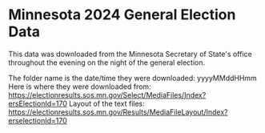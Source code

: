 # Minnesota 2024 General Election Data

This data was downloaded from the Minnesota Secretary of State's office throughout the evening on the night of the general election. 

The folder name is the date/time they were downloaded: yyyyMMddHHmm
Here is where they were downloaded from: https://electionresults.sos.mn.gov/Select/MediaFiles/Index?ersElectionId=170
Layout of the text files: https://electionresults.sos.mn.gov/Results/MediaFileLayout/Index?erselectionId=170

